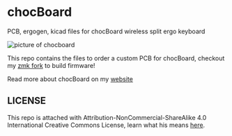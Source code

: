# chocBoard
PCB, ergogen, kicad files for chocBoard wireless split ergo keyboard

![picture of chocboard](https://github.com/xpsKING/portfolio/blob/master/src/Content/markdown/images/chocBoardCover.jpeg?raw=true)

This repo contains the files to order a custom PCB for chocBoard, checkout my [zmk fork](https://github.com/xpsKING/zmk) to build firmware!

Read more about chocBoard on my [website](https://hermanoff.dev)

## LICENSE
This repo is attached with Attribution-NonCommercial-ShareAlike 4.0 International Creative Commons License, learn what his means [here](https://creativecommons.org/licenses/by-nc-sa/4.0/).


